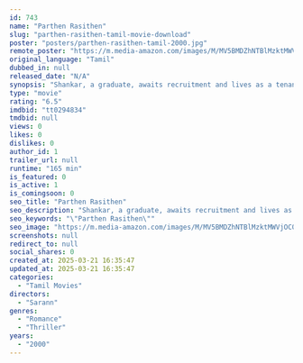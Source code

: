 ```yaml
---
id: 743
name: "Parthen Rasithen"
slug: "parthen-rasithen-tamil-movie-download"
poster: "posters/parthen-rasithen-tamil-2000.jpg"
remote_poster: "https://m.media-amazon.com/images/M/MV5BMDZhNTBlMzktMWVjOC00MTMxLWI3YmItYjI5NDM4YTI1NDRhXkEyXkFqcGdeQXVyMTEzNzg0Mjkx._V1_SX300.jpg"
original_language: "Tamil"
dubbed_in: null
released_date: "N/A"
synopsis: "Shankar, a graduate, awaits recruitment and lives as a tenant with Bhanu who seeks his company to stay away from her stepbrother. Meanwhile, Shankar begins to fall in love with Sarika."
type: "movie"
rating: "6.5"
imdbid: "tt0294834"
tmdbid: null
views: 0
likes: 0
dislikes: 0
author_id: 1
trailer_url: null
runtime: "165 min"
is_featured: 0
is_active: 1
is_comingsoon: 0
seo_title: "Parthen Rasithen"
seo_description: "Shankar, a graduate, awaits recruitment and lives as a tenant with Bhanu who seeks his company to stay away from her stepbrother. Meanwhile, Shankar begins to fall in love with Sarika."
seo_keywords: "\"Parthen Rasithen\""
seo_image: "https://m.media-amazon.com/images/M/MV5BMDZhNTBlMzktMWVjOC00MTMxLWI3YmItYjI5NDM4YTI1NDRhXkEyXkFqcGdeQXVyMTEzNzg0Mjkx._V1_SX300.jpg"
screenshots: null
redirect_to: null
social_shares: 0
created_at: 2025-03-21 16:35:47
updated_at: 2025-03-21 16:35:47
categories:
  - "Tamil Movies"
directors:
  - "Sarann"
genres:
  - "Romance"
  - "Thriller"
years:
  - "2000"
---
```

